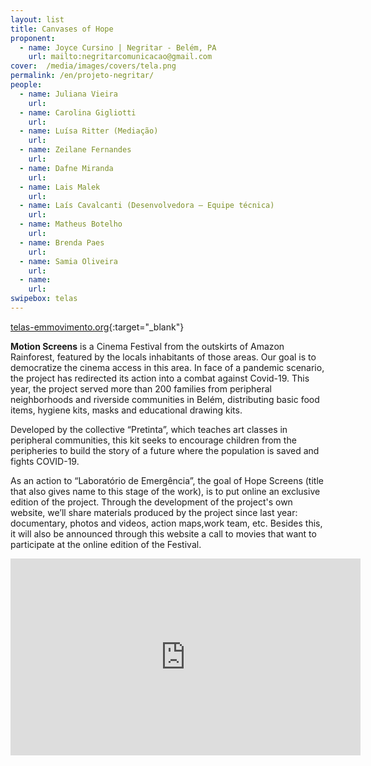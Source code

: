 ```yaml
---
layout: list
title: Canvases of Hope
proponent:
  - name: Joyce Cursino | Negritar - Belém, PA
    url: mailto:negritarcomunicacao@gmail.com 
cover:  /media/images/covers/tela.png
permalink: /en/projeto-negritar/
people:
  - name: Juliana Vieira
    url: 
  - name: Carolina Gigliotti
    url: 
  - name: Luísa Ritter (Mediação)
    url: 
  - name: Zeilane Fernandes
    url: 
  - name: Dafne Miranda
    url: 
  - name: Lais Malek
    url: 
  - name: Laís Cavalcanti (Desenvolvedora – Equipe técnica)
    url: 
  - name: Matheus Botelho
    url: 
  - name: Brenda Paes
    url: 
  - name: Samia Oliveira
    url: 
  - name: 
    url: 
swipebox: telas
---
```


[telas-emmovimento.org](http://www.telas-emmovimento.org/){:target="_blank"}
  
**Motion Screens** is a Cinema Festival from the outskirts of Amazon Rainforest, featured by the locals inhabitants of those areas. Our goal is to democratize the cinema access in this area. In face of a pandemic scenario, the project has redirected its action into a combat against Covid-19. This year, the project served more than 200 families from peripheral neighborhoods and riverside communities in Belém, distributing basic food items, hygiene kits, masks and educational drawing kits.
  
Developed by the collective  “Pretinta”,  which teaches art classes in peripheral communities, this kit seeks to encourage children from the peripheries to build the story of a future where the population is saved and fights COVID-19.

As an action to “Laboratório de Emergência”, the goal of Hope Screens (title that also gives name to this stage of the work), is to put online an exclusive edition of the project. Through the development of the project&#39;s own website, we’ll share materials produced by the project since last year: documentary, photos and videos, action maps,work team, etc. Besides this, it will also be announced through this website a call to movies that want to participate at the online edition of the Festival.
  
<div class="video-wrapper video-wrapper-16x9">
<iframe width="560" height="315" src="https://www.youtube.com/embed/Z08nsuJ026s" frameborder="0" allow="accelerometer; autoplay; encrypted-media; gyroscope; picture-in-picture" allowfullscreen></iframe>
</div>